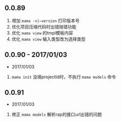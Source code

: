 ## 0.0.89
1. 增加 `mama -v|—version` 打印版本号
2. 优化项目压缩代码时出错抛错功能
3. 优化 `mama view` 的tmpl模板内容
4. 优化 `mama view` 输入类型改为选择类型

## 0.0.90 - 2017/01/03
  - 2017/01/03
1. `mama init` 没填projectId时，不执行 `mama models` 命令

## 0.0.91
  - 2017/01/03
1. 修正 `mama models` 解析rap的接口url出错的问题